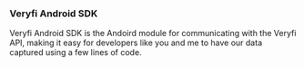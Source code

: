 <h3 className="h3-title">Veryfi Android SDK</h3>

<p className="p-text">Veryfi Android SDK is the Andoird module for communicating with the Veryfi API, making it easy for developers like you and me to have our data captured using a few lines of code.</p>

